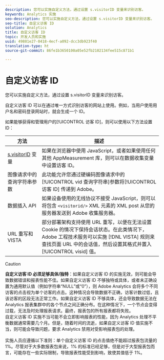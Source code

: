 ```yaml
---
description: 您可以实施自定义方法，通过设置 s.visitorID 变量来识别访客。
keywords: Analytics 实施
seo-description: 您可以实施自定义方法，通过设置 s.visitorID 变量来识别访客。
seo-title: 自定义访客 ID
solution: Analytics
title: 自定义访客 ID
topic: 开发人员和实施
uuid: 49881e27-0418-4ecf-a092-dcc3db923f40
translation-type: ht
source-git-commit: 86fe1b3650100a05e52fb2102134fee515c871b1

---
```



# 自定义访客 ID

您可以实施自定义方法，通过设置 s.visitorID 变量来识别访客。

自定义访客 ID 可以在通过唯一方式识别访客的网站上使用。例如，当用户使用用户名和密码登录网站时，就会生成一个 ID。

如果能够获得和管理用户的[!UICONTROL 访客 ID]，则可以使用以下方法设置 ID：

| 方法 | 描述 |
|---|---|
| [s.visitorID](/help/implement/js-implementation/c-variables/page-variables.md) 变量 | 如果在浏览器中使用 JavaScript，或者如果使用任何其他 AppMeasurement 库，则可以在数据收集变量中设置访客 ID。 |
| 图像请求中的查询字符串参数 | 此功能允许您通过硬编码图像请求中的 [!UICONTROL vid 查询字符串]参数将[!UICONTROL 访客 ID] 传递到 Adobe。 |
| 数据插入 API | 如果设备使用的无线协议不接受 JavaScript，则可以将包含 `<visitorid/>` XML 元素的 XML post 从您的服务器发送到 Adobe 收集服务器。 |
| URL 重写和 VISTA | 部分部署架构支持使用 URL 重写，以便在无法设置 Cookie 的情况下保持会话状态。在此类情况下，Adobe 工程技术服务可以实施 [!DNL VISTA] 规则来查找页面 URL 中的会话值，然后设置其格式并置入 [!UICONTROL visid] 值。 |
>[!CAUTION]
>**自定义访客 ID 必须足够具体/独特**：如果自定义访客 ID 的实施无效，则可能会导致数据错误和报表性能不佳。如果自定义访客 ID 不够独特或具体，或者未正确设置为通用默认值（例如字符串“NULL”或“0”），则 Adobe Analytics 会将多个不同访客的点击视为单个访客的点击。这种情况会导致数据不正确，访客计数过低，且该访客的区段无法正常工作。如果自定义访客 ID 不够具体，还会导致数据无法在 Analytics 报表集群中的各个节点之间正确分布。在这种情况下，一个节点会变得过载，无法及时处理报表请求。最终，报表包的所有报表都将失败。<br>自定义访客 ID 实施不当可能不会立即影响报表的性能，因为 Analytics 处理不平衡数据通常需要几个月。但是，随着时间的流逝，如果自定义访客 ID 值实施不当，则可能会导致问题，要求 Analytics 禁用对受影响报表包的处理。</br><br>实施人员应遵循以下准则：单个自定义访客 ID 的点击值绝不能超过报表包流量的 1%。尽管对于大多数报表包来说，1% 的标准已经足够，但是对于大型报表包而言，可能存在一些实际限制，导致报表性能受到影响，致使其值低于 1%。</br>
